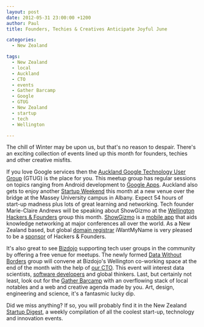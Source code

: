 ```yaml
---
layout: post
date: 2012-05-31 23:00:00 +1200
author: Paul
title: Founders, Techies & Creatives Anticipate Joyful June 

categories:
  - New Zealand

tags:
  - New Zealand
  - local
  - Auckland
  - CTO
  - events
  - Gather Barcamp
  - Google
  - GTUG
  - New Zealand
  - startup
  - tech
  - Wellington

---
```


The chill of Winter may be upon us, but that's no reason to despair. There's an exciting collection of events lined up this month for founders, techies and other creative misfits.

If you love Google services then the [Auckland Google Technology User Group](http://archived.link/http://www.meetup.com/Auckland-GTUG/) (GTUG) is the place for you. This meetup group has regular sessions on topics ranging from Android development to [Google Apps](https://iwantmyname.com/features/applications/google-apps-for-your-domain). Auckland also gets to enjoy another [Startup Weekend](http://auckland.startupweekend.org/) this month at a new venue over the bridge at the Massey University campus in Albany. Expect 54 hours of start-up madness plus lots of great learning and networking. Tech founder Marie-Claire Andrews will be speaking about ShowGizmo at the [Wellington Hackers & Founders](http://www.meetup.com/Hackers-and-Founders-Wellington/events/60395282/) group this month. [ShowGizmo](http://www.showgizmo.com/) is a [mobile app](https://iwantmyname.co.nz/services/mobile/) that aids knowledge networking at major conferences all over the world. As a New Zealand based, but global [domain registrar](https://iwantmyname.co.nz/) iWantMyName is very pleased to be a [sponsor](http://www.hackfund.me/) of Hackers & Founders.

It's also great to see [Bizdojo](http://bizdojo.com/) supporting tech user groups in the community by offering a free venue for meetups. The newly formed [Data Without Borders](http://www.meetup.com/Data-Without-Borders-NZ/events/66909372/) group will convene at Bizdojo's Wellington co-working space at the end of the month with the help of [our CTO](https://iwantmyname.co.nz/about). This event will interest data scientists, [software developers](https://iwantmyname.co.nz/services/developer/) and global thinkers. Last, but certainly not least, look out for the [Gather Barcamp](http://gathergather.co.nz/) with an overflowing stack of local notables and a web and creative agenda made by you. Art, design, engineering and science, it's a fantasmic lucky dip.

Did we miss anything? If so, you will probably find it in the New Zealand [Startup Digest](http://startupdigest.com/), a weekly compilation of all the coolest start-up, technology and innovation events.
